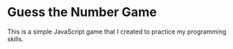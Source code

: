 <h1>Guess the Number Game</h1>
This is a simple JavaScript game that I created to practice my programming skills.
